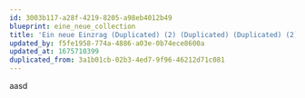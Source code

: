 ```yaml
---
id: 3003b117-a28f-4219-8205-a98eb4012b49
blueprint: eine_neue_collection
title: 'Ein neue Einzrag (Duplicated) (2) (Duplicated) (Duplicated) (2)'
updated_by: f5fe1958-774a-4886-a03e-0b74ece8600a
updated_at: 1675710399
duplicated_from: 3a1b01cb-02b3-4ed7-9f96-46212d71c081
---
```

aasd